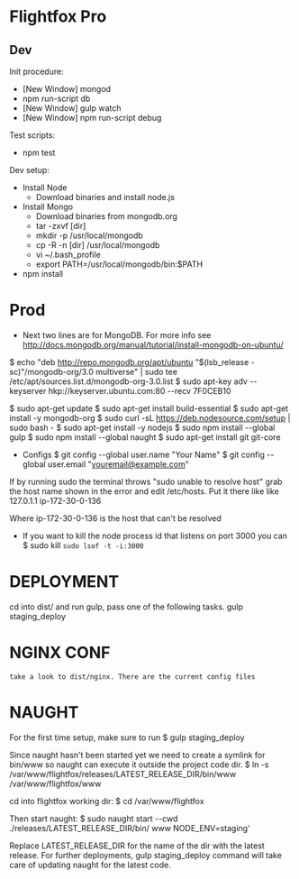 # Flightfox Pro

## Dev

Init procedure:

* [New Window] mongod
* npm run-script db
* [New Window] gulp watch
* [New Window] npm run-script debug

Test scripts:

* npm test

Dev setup:

* Install Node
    - Download binaries and install node.js
* Install Mongo
    - Download binaries from mongodb.org
    - tar -zxvf [dir]
    - mkdir -p /usr/local/mongodb
    - cp -R -n [dir] /usr/local/mongodb
    - vi ~/.bash_profile
    - export PATH=/usr/local/mongodb/bin:$PATH
* npm install

# Prod

* Next two lines are for MongoDB. For more info see http://docs.mongodb.org/manual/tutorial/install-mongodb-on-ubuntu/

$ echo "deb http://repo.mongodb.org/apt/ubuntu "$(lsb_release -sc)"/mongodb-org/3.0 multiverse" | sudo tee /etc/apt/sources.list.d/mongodb-org-3.0.list
$ sudo apt-key adv --keyserver hkp://keyserver.ubuntu.com:80 --recv 7F0CEB10

$ sudo apt-get update
$ sudo apt-get install build-essential
$ sudo apt-get install -y mongodb-org
$ sudo curl -sL https://deb.nodesource.com/setup | sudo bash -
$ sudo apt-get install -y nodejs
$ sudo npm install --global gulp
$ sudo npm install --global naught
$ sudo apt-get install git git-core

* Configs
$ git config --global user.name "Your Name"
$ git config --global user.email "youremail@example.com"

If by running sudo the terminal throws "sudo unable to resolve host" grab the host name shown in the error
and edit /etc/hosts. Put it there like like
    127.0.1.1 ip-172-30-0-136

Where ip-172-30-0-136 is the host that can't be resolved

* If you want to kill the node process id that listens on port 3000 you can
$ sudo kill `sudo lsof -t -i:3000`

# DEPLOYMENT
cd into dist/ and run gulp, pass one of the following tasks.
    gulp staging_deploy

# NGINX CONF
    take a look to dist/nginx. There are the current config files

# NAUGHT
For the first time setup, make sure to run
$ gulp staging_deploy

Since naught hasn't been started yet we need to create a symlink for bin/www so naught can execute it outside the project code dir.
$ ln -s /var/www/flightfox/releases/LATEST_RELEASE_DIR/bin/www /var/www/flightfox/www

cd into flightfox working dir:
$ cd /var/www/flightfox

Then start naught:
$ sudo naught start --cwd ./releases/LATEST_RELEASE_DIR/bin/ www NODE_ENV=staging'

Replace LATEST_RELEASE_DIR for the name of the dir with the latest release.
For further deployments, gulp staging_deploy command will take care of updating naught for the latest code.

